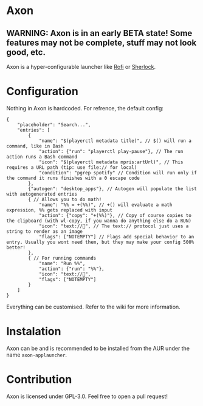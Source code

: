 # Axon
## WARNING: Axon is in an early BETA state! Some features may not be complete, stuff may not look good, etc.
Axon is a hyper-configurable launcher like [Rofi](https://github.com/davatorium/rofi) or [Sherlock](https://github.com/Skxxtz/sherlock).

# Configuration
Nothing in Axon is hardcoded. For refrence, the default config:
```jsonc
{
    "placeholder": "Search...",
    "entries": [
        {
            "name": "$(playerctl metadata title)", // $() will run a command, like in Bash
            "action": {"run": "playerctl play-pause"}, // The run action runs a Bash command
            "icon": "$(playerctl metadata mpris:artUrl)", // This requires a URL path (tip: use file:// for local)
            "condition": "pgrep spotify" // Condition will run only if the command it runs finishes with a 0 escape code
        },
        {"autogen": "desktop_apps"}, // Autogen will populate the list with autogenerated entries
        { // Allows you to do math!
            "name": "%% = +(%%)", // +() will evaluate a math expression, %% gets replaced with input
            "action": {"copy": "+(%%)"}, // Copy of course copies to the clipboard (with wl-copy, if you wanna do anything else do a RUN)
            "icon": "text://", // The text:// protocol just uses a string to render as an image
            "flags": ["NOTEMPTY"] // Flags add special behavior to an entry. Usually you wont need them, but they may make your config 500% better!
        },
        { // For running commands
            "name": "Run %%",
            "action": {"run": "%%"},
            "icon": "text://",
            "flags": ["NOTEMPTY"]
        }
    ]
}
```

Everything can be customised. Refer to the wiki for more information.

# Instalation
Axon can be and is recommended to be installed from the AUR under the name `axon-applauncher`.

# Contribution
Axon is licensed under GPL-3.0. Feel free to open a pull request!